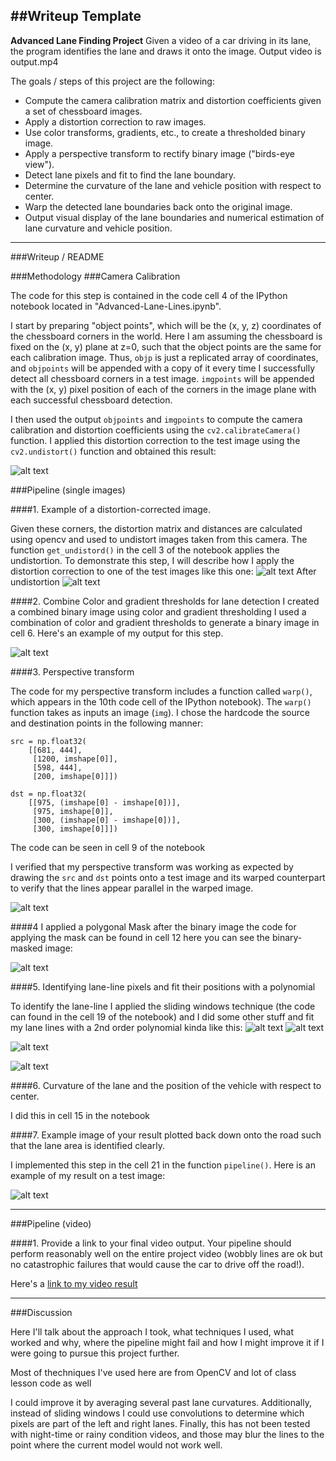 ##Writeup Template
---

**Advanced Lane Finding Project**
Given a video of a car driving in its lane, the program identifies the lane and draws it onto the image. Output video is output.mp4

The goals / steps of this project are the following:

* Compute the camera calibration matrix and distortion coefficients given a set of chessboard images.
* Apply a distortion correction to raw images.
* Use color transforms, gradients, etc., to create a thresholded binary image.
* Apply a perspective transform to rectify binary image ("birds-eye view").
* Detect lane pixels and fit to find the lane boundary.
* Determine the curvature of the lane and vehicle position with respect to center.
* Warp the detected lane boundaries back onto the original image.
* Output visual display of the lane boundaries and numerical estimation of lane curvature and vehicle position.

[//]: # (Image References)

[image1]: ./examples/undistort_output.png "Undistorted"
[image2]: ./test_images/test1.jpg "Road Transformed"
[image3]: ./examples/binary_combo_example.jpg "Binary Example"
[image4]: ./examples/warped_straight_lines.jpg "Warp Example"
[image5]: ./examples/color_fit_lines.jpg "Fit Visual"
[image6]: ./examples/lanesDrawn.jpg "Output"
[video1]: ./project_video.mp4 "Video"
[undistordistors]: ./output_images/undistorted_test_img.jpg "Undistorted_example"
[treshold]: ./output_images/threshold.jpg "Fit Visual"
[mask]: ./output_images/4mask.jpg "Mask"
[slidingWindow]:./output_images/sliding_indow.jpg "sliding windows"
[slidingWindow2]:./output_images/SlidingWindowStep.jpg "sliding windows 2"
[slidingWindow3]:./output_images/Stepthrough.jpg "sliding windows step through"

---

###Writeup / README

###Methodology
###Camera Calibration

The code for this step is contained in the code cell 4 of the IPython notebook located in "Advanced-Lane-Lines.ipynb".  

I start by preparing "object points", which will be the (x, y, z) coordinates of the chessboard corners in the world. Here I am assuming the chessboard is fixed on the (x, y) plane at z=0, such that the object points are the same for each calibration image.  Thus, `objp` is just a replicated array of coordinates, and `objpoints` will be appended with a copy of it every time I successfully detect all chessboard corners in a test image.  `imgpoints` will be appended with the (x, y) pixel position of each of the corners in the image plane with each successful chessboard detection.  

I then used the output `objpoints` and `imgpoints` to compute the camera calibration and distortion coefficients using the `cv2.calibrateCamera()` function.  I applied this distortion correction to the test image using the `cv2.undistort()` function and obtained this result: 

![alt text][image1]

###Pipeline (single images)

####1. Example of a distortion-corrected image.

Given these corners, the distortion matrix and distances are calculated using opencv and used to undistort images taken from this camera. The function `get_undistord()` in the cell 3 of the notebook applies the undistortion.
To demonstrate this step, I will describe how I apply the distortion correction to one of the test images like this one:
![alt text][image2]
After undistortion
![alt text][undistordistors]

####2. Combine Color and gradient thresholds for lane detection
I created a combined binary image using color and gradient thresholding 
I used a combination of color and gradient thresholds to generate a binary image in cell 6.  Here's an example of my output for this step.

![alt text][treshold]

####3. Perspective transform

The code for my perspective transform includes a function called `warp()`, which appears in the 10th code cell of the IPython notebook).  The `warp()` function takes as inputs an image (`img`).  I chose the hardcode the source and destination points in the following manner:
```
src = np.float32(
    [[681, 444],
     [1200, imshape[0]],
     [598, 444],
     [200, imshape[0]]])

dst = np.float32(
    [[975, (imshape[0] - imshape[0])],
     [975, imshape[0]],
     [300, (imshape[0] - imshape[0])],
     [300, imshape[0]]])
```
The code can be seen in cell 9 of the notebook

I verified that my perspective transform was working as expected by drawing the `src` and `dst` points onto a test image and its warped counterpart to verify that the lines appear parallel in the warped image.

![alt text][image4]

####4  I applied a polygonal Mask after the binary image
the code for applying the mask can be found in cell 12
here you can see the binary-masked image:

![alt text][mask]

####5. Identifying lane-line pixels and fit their positions with a polynomial

To identify the lane-line I applied the sliding windows technique (the code can found in the cell 19 of the notebook) and I did some other stuff and fit my lane lines with a 2nd order polynomial kinda like this:
![alt text][image5]
![alt text][slidingWindow]

![alt text][slidingWindow2]

![alt text][slidingWindow3]


####6. Curvature of the lane and the position of the vehicle with respect to center.

I did this in cell 15 in the notebook 

####7. Example image of your result plotted back down onto the road such that the lane area is identified clearly.

I implemented this step in the cell 21 in the function `pipeline()`.  Here is an example of my result on a test image:

![alt text][image6]

---

###Pipeline (video)

####1. Provide a link to your final video output.  Your pipeline should perform reasonably well on the entire project video (wobbly lines are ok but no catastrophic failures that would cause the car to drive off the road!).

Here's a [link to my video result](./project_video.mp4)

---

###Discussion

Here I'll talk about the approach I took, what techniques I used, what worked and why, where the pipeline might fail and how I might improve it if I were going to pursue this project further. 

Most of thechniques I've used here are from OpenCV and lot of class lesson code as well
 
I could improve it by averaging several past lane curvatures. Additionally, instead of sliding windows I could use convolutions to determine which pixels are part of the left and right lanes. Finally, this has not been tested with night-time or rainy condition videos, and those may blur the lines to the point where the current model would not work well.

